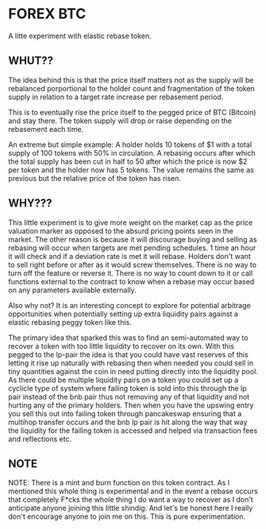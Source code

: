 # FOREX BTC
A litte experiment with elastic rebase token. 

## WHUT??
The idea behind this is that the price itself matters not as the supply will be rebalanced porportional to the holder count and fragmentation of the token supply in relation to a target rate increase per rebasement period. 

This is to eventually rise the price itself to the pegged price of BTC (Bitcoin) and stay there. The token supply will drop or raise depending on the rebasement each time. 

An extreme but simple example: 
A holder holds 10 tokens of $1 with a total supply of 100 tokens with 50% in circulation.
A rebasing occurs after which the total supply has been cut in half to 50 after which the price is now $2 per token and the holder now has 5 tokens. 
The value remains the same as previous but the relative price of the token has risen. 

## WHY???
This little experiment is to give more weight on the market cap as the price valuation marker as opposed to the absurd pricing points seen in the market. The other reason is because it will discourage buying and selling as rebasing will occur when targets are met pending schedules. 1 time an hour it will check and if a deviation rate is met it will rebase. Holders don't want to sell right before or after as it would screw themselves. There is no way to turn off the feature or reverse it. There is no way to count down to it or call functions external to the contract to know when a rebase may occur based on any parameters available externally.

Also why not? It is an interesting concept to explore for potential arbitrage opportunities when potentially setting up extra liquidity pairs against a elastic rebasing peggy token like this. 

The primary idea that sparked this was to find an semi-automated way to recover a token with too little liquidity to recover on its own. With this pegged to the lp-pair the idea is that you could have vast reserves of this letting it rise up naturally with rebasing then when needed you could sell in tiny quantities against the coin in need putting directly into the liquidity pool. As there could be multiple liquidity pairs on a token you could set up a cyclicle type of system where failing token is sold into this through the lp pair instead of the bnb pair thus not removing any of that liquidity and not hurting any of the primary holders. Then when you have the upswing entry you sell this out into failing token through pancakeswap ensuring that a multihop transfer occurs and the bnb lp pair is hit along the way that way the liquidity for the failing token is accessed and helped via transaction fees and reflections etc.

## NOTE
NOTE: There is a mint and burn function on this token contract. As I mentioned this whole thing is experimental and in the event a rebase occurs that completely F*cks the whole thing I do want a way to recover as I don't anticipate anyone joining this little shindig. And let's be honest here I really don't encourage anyone to join me on this. This is pure experimentation.